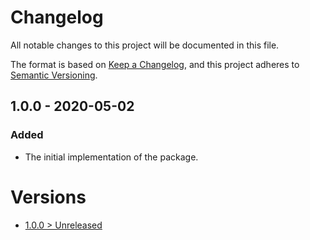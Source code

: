 # Changelog
All notable changes to this project will be documented in this file.

The format is based on [Keep a Changelog](https://keepachangelog.com/en/1.0.0/),
and this project adheres to [Semantic Versioning](https://semver.org/spec/v2.0.0.html).

## 1.0.0 - 2020-05-02

### Added
- The initial implementation of the package.

# Versions
- [1.0.0 > Unreleased](https://github.com/ulrack/kernel/compare/1.0.0...HEAD)
